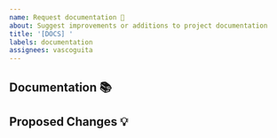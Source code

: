 ```yaml
---
name: Request documentation 📘
about: Suggest improvements or additions to project documentation
title: '[DOCS] '
labels: documentation
assignees: vascoguita
---
```


## Documentation 📚

<!--
  Describe the current state of the documentation related to the area you want
  to improve or add.
-->

## Proposed Changes 💡

<!--
  If you have specific ideas or suggestions for the documentation, please share
  them here.
-->
